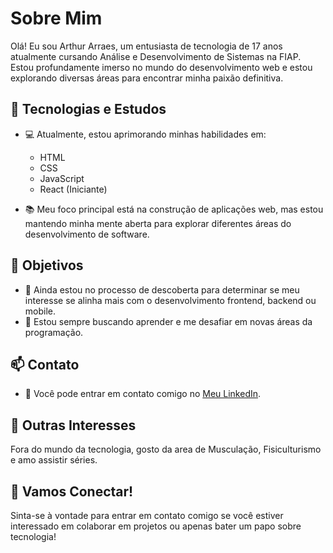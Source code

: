 # Sobre Mim

Olá! Eu sou Arthur Arraes, um entusiasta de tecnologia de 17 anos atualmente cursando Análise e Desenvolvimento de Sistemas na FIAP. Estou profundamente imerso no mundo do desenvolvimento web e estou explorando diversas áreas para encontrar minha paixão definitiva.

## 🚀 Tecnologias e Estudos

- 💻 Atualmente, estou aprimorando minhas habilidades em:
  - HTML
  - CSS
  - JavaScript
  - React (Iniciante)

- 📚 Meu foco principal está na construção de aplicações web, mas estou mantendo minha mente aberta para explorar diferentes áreas do desenvolvimento de software.

## 🌟 Objetivos

- 🎯 Ainda estou no processo de descoberta para determinar se meu interesse se alinha mais com o desenvolvimento frontend, backend ou mobile.
- 🌱 Estou sempre buscando aprender e me desafiar em novas áreas da programação.

## 📫 Contato

- 📧 Você pode entrar em contato comigo no [Meu LinkedIn](https://www.linkedin.com/in/arthur-arraes/).

## 🌈 Outras Interesses

Fora do mundo da tecnologia, gosto da area de Musculação, Fisiculturismo e amo assistir séries.

## 🤝 Vamos Conectar!

Sinta-se à vontade para entrar em contato comigo se você estiver interessado em colaborar em projetos ou apenas bater um papo sobre tecnologia!
